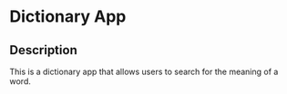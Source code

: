 # Dictionary App

## Description
 This is a dictionary app that allows users to search for the meaning of a word. 
